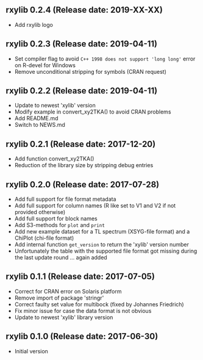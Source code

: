 ## rxylib 0.2.4 (Release date: 2019-XX-XX)

* Add rxylib logo

## rxylib 0.2.3 (Release date: 2019-04-11)

* Set compiler flag to avoid `C++ 1998 does not support 'long long'` error on R-devel for Windows
* Remove unconditional stripping for symbols (CRAN request)

## rxylib 0.2.2 (Release date: 2019-04-11)

* Update to newest 'xylib' version
* Modify example in convert_xy2TKA() to avoid CRAN problems
* Add README.md
* Switch to NEWS.md

## rxylib 0.2.1 (Release date: 2017-12-20)


* Add function convert_xy2TKA()
* Reduction of the library size by stripping debug entries

## rxylib 0.2.0 (Release date: 2017-07-28)

* Add full support for file format metadata
* Add full support for column names (R like set to V1 and V2 if not provided otherwise)
* Add full support for block names
* Add S3-methods for `plot` and `print`
* Add new example dataset for a TL spectrum (XSYG-file format) and a ChiPlot (chi-file format)
* Add internal function `get_version` to return the 'xylib' version number
* Unfortunately the table with the supported file format got missing during the last update
round ... again added

## rxylib 0.1.1 (Release date: 2017-07-05)

* Correct for CRAN error on Solaris platform
* Remove import of package 'stringr'
* Correct faulty set value for multibock (fixed by Johannes Friedrich)
* Fix minor issue for case the data format is not obvious
* Update to newest 'xylib' library version

## rxylib 0.1.0 (Release date: 2017-06-30)

* Initial version
